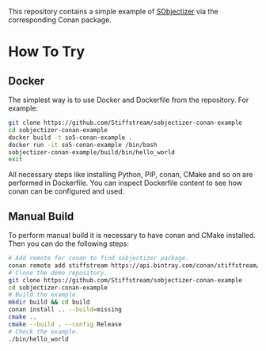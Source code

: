 This repository contains a simple example of [SObjectizer](https://stiffstream.com/en/products/sobjectizer.html) via the corresponding Conan package.

# How To Try

## Docker
The simplest way is to use Docker and Dockerfile from the repository. For example:
```bash
git clone https://github.com/Stiffstream/sobjectizer-conan-example
cd sobjectizer-conan-example
docker build -t so5-conan-example .
docker run -it so5-conan-example /bin/bash
sobjectizer-conan-example/build/bin/hello_world
exit
```
All necessary steps like installing Python, PIP, conan, CMake and so on are performed in Dockerfile. You can inspect Dockerfile content to see how conan can be configured and used.

## Manual Build
To perform manual build it is necessary to have conan and CMake installed. Then you can do the following steps:
```bash
# Add remote for conan to find sobjectizer package.
conan remote add stiffstream https://api.bintray.com/conan/stiffstream/public
# Clone the demo repository.
git clone https://github.com/Stiffstream/sobjectizer-conan-example
cd sobjectizer-conan-example
# Build the example.
mkdir build && cd build
conan install .. --build=missing
cmake ..
cmake --build . --config Release
# Check the example.
./bin/hello_world
```

